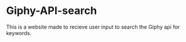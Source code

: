 # Giphy-API-search
 This is a website made to recieve user input to search the Giphy api for keywords.
